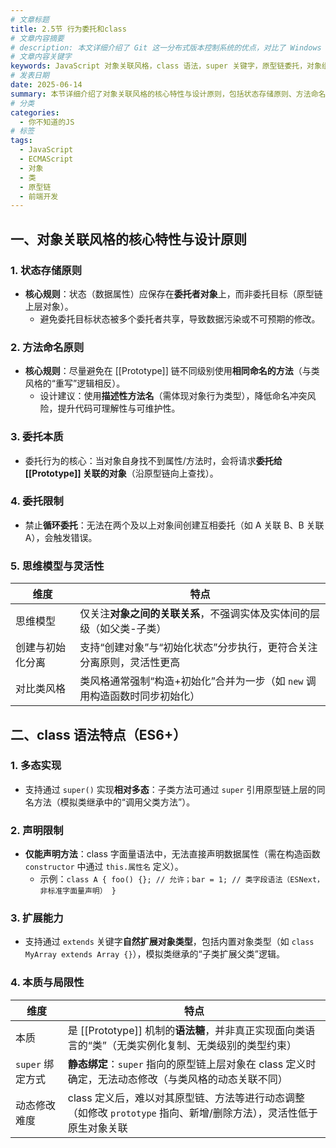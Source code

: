 ```yaml
---
# 文章标题
title: 2.5节 行为委托和class
# 文章内容摘要
# description: 本文详细介绍了 Git 这一分布式版本控制系统的优点，对比了 Windows 与 macOS/Linux 系统下的常用命令，讲解了 vim 操作模式及常用命令，还阐述了 Git 的基本配置、特定项目配置和命令缩写设置等内容。
# 文章内容关键字
keywords: JavaScript 对象关联风格，class 语法，super 关键字，原型链委托，对象组织模式
# 发表日期
date: 2025-06-14
summary: 本节详细介绍了对象关联风格的核心特性与设计原则，包括状态存储原则、方法命名原则、委托本质、委托限制和思维模型与灵活性。同时，还介绍了 class 语法特点，包括多态实现、声明限制、扩展能力和本质与局限性。
# 分类
categories:
  - 你不知道的JS
# 标签
tags:
  - JavaScript
  - ECMAScript
  - 对象
  - 类
  - 原型链
  - 前端开发
---
```


## 一、对象关联风格的核心特性与设计原则

### 1. 状态存储原则

- **核心规则**：状态（数据属性）应保存在**委托者对象**上，而非委托目标（原型链上层对象）。
  - 避免委托目标状态被多个委托者共享，导致数据污染或不可预期的修改。

### 2. 方法命名原则

- **核心规则**：尽量避免在 [[Prototype]] 链不同级别使用**相同命名的方法**（与类风格的“重写”逻辑相反）。
  - 设计建议：使用**描述性方法名**（需体现对象行为类型），降低命名冲突风险，提升代码可理解性与可维护性。

### 3. 委托本质

- 委托行为的核心：当对象自身找不到属性/方法时，会将请求**委托给 [[Prototype]] 关联的对象**（沿原型链向上查找）。

### 4. 委托限制

- 禁止**循环委托**：无法在两个及以上对象间创建互相委托（如 A 关联 B、B 关联 A），会触发错误。

### 5. 思维模型与灵活性

| 维度             | 特点                                                                       |
| ---------------- | -------------------------------------------------------------------------- |
| 思维模型         | 仅关注**对象之间的关联关系**，不强调实体及实体间的层级（如父类-子类）      |
| 创建与初始化分离 | 支持“创建对象”与“初始化状态”分步执行，更符合关注分离原则，灵活性更高       |
| 对比类风格       | 类风格通常强制“构造+初始化”合并为一步（如 `new` 调用构造函数时同步初始化） |

## 二、class 语法特点（ES6+）

### 1. 多态实现

- 支持通过 `super()` 实现**相对多态**：子类方法可通过 `super` 引用原型链上层的同名方法（模拟类继承中的“调用父类方法”）。

### 2. 声明限制

- **仅能声明方法**：class 字面量语法中，无法直接声明数据属性（需在构造函数 `constructor` 中通过 `this.属性名` 定义）。
  - 示例：`class A { foo() {}; // 允许；bar = 1; // 类字段语法（ESNext，非标准字面量声明） }`

### 3. 扩展能力

- 支持通过 `extends` 关键字**自然扩展对象类型**，包括内置对象类型（如 `class MyArray extends Array {}`），模拟类继承的“子类扩展父类”逻辑。

### 4. 本质与局限性

| 维度             | 特点                                                                                                               |
| ---------------- | ------------------------------------------------------------------------------------------------------------------ |
| 本质             | 是 [[Prototype]] 机制的**语法糖**，并非真正实现面向类语言的“类”（无类实例化复制、无类级别的类型约束）              |
| `super` 绑定方式 | **静态绑定**：`super` 指向的原型链上层对象在 class 定义时确定，无法动态修改（与类风格的动态关联不同）              |
| 动态修改难度     | class 定义后，难以对其原型链、方法等进行动态调整（如修改 `prototype` 指向、新增/删除方法），灵活性低于原生对象关联 |
